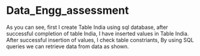 # Data_Engg_assessment
As you can see, first I create Table India using sql database,
after successful completion of table India,
I have inserted values in Table India.
After successful insertion of values, I check table constriants,
By using SQL queries we can retrieve data from data as shown.

